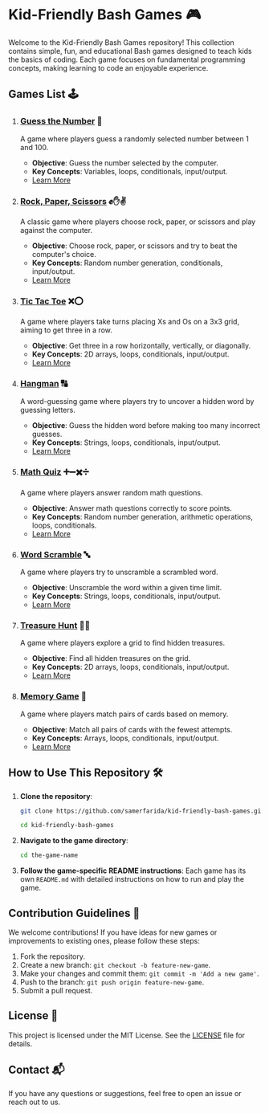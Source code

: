# Kid-Friendly Bash Games 🎮

Welcome to the Kid-Friendly Bash Games repository! This collection contains simple, fun, and educational Bash games designed to teach kids the basics of coding. Each game focuses on fundamental programming concepts, making learning to code an enjoyable experience.

## Games List 🕹️

1. ### [Guess the Number](guess_the_number/README.md) 🔢
   A game where players guess a randomly selected number between 1 and 100.
   - **Objective**: Guess the number selected by the computer.
   - **Key Concepts**: Variables, loops, conditionals, input/output.
   - [Learn More](guess_the_number/README.md)

2. ### [Rock, Paper, Scissors](rock_paper_scissors/README.md) ✊✋✌️
   A classic game where players choose rock, paper, or scissors and play against the computer.
   - **Objective**: Choose rock, paper, or scissors and try to beat the computer's choice.
   - **Key Concepts**: Random number generation, conditionals, input/output.
   - [Learn More](rock_paper_scissors/README.md)

3. ### [Tic Tac Toe](tic_tac_toe/README.md) ❌⭕
   A game where players take turns placing Xs and Os on a 3x3 grid, aiming to get three in a row.
   - **Objective**: Get three in a row horizontally, vertically, or diagonally.
   - **Key Concepts**: 2D arrays, loops, conditionals, input/output.
   - [Learn More](tic_tac_toe/README.md)

4. ### [Hangman](hangman/README.md) 🔠
   A word-guessing game where players try to uncover a hidden word by guessing letters.
   - **Objective**: Guess the hidden word before making too many incorrect guesses.
   - **Key Concepts**: Strings, loops, conditionals, input/output.
   - [Learn More](hangman/README.md)

5. ### [Math Quiz](math_quiz/README.md) ➕➖✖️➗
   A game where players answer random math questions.
   - **Objective**: Answer math questions correctly to score points.
   - **Key Concepts**: Random number generation, arithmetic operations, loops, conditionals.
   - [Learn More](math_quiz/README.md)

6. ### [Word Scramble](word_scramble/README.md) 🔤
   A game where players try to unscramble a scrambled word.
   - **Objective**: Unscramble the word within a given time limit.
   - **Key Concepts**: Strings, loops, conditionals, input/output.
   - [Learn More](word_scramble/README.md)

7. ### [Treasure Hunt](treasure_hunt/README.md) 🏴‍☠️
   A game where players explore a grid to find hidden treasures.
   - **Objective**: Find all hidden treasures on the grid.
   - **Key Concepts**: 2D arrays, loops, conditionals, input/output.
   - [Learn More](treasure_hunt/README.md)

8. ### [Memory Game](memory_game/README.md) 🧠
   A game where players match pairs of cards based on memory.
   - **Objective**: Match all pairs of cards with the fewest attempts.
   - **Key Concepts**: Arrays, loops, conditionals, input/output.
   - [Learn More](memory_game/README.md)

## How to Use This Repository 🛠️

1. **Clone the repository**:
   ```bash
   git clone https://github.com/samerfarida/kid-friendly-bash-games.git
   ```
   ```bash
   cd kid-friendly-bash-games
   ```

2. **Navigate to the game directory**:
   ```bash
   cd the-game-name
   ```
3. **Follow the game-specific README instructions**:
Each game has its own `README.md` with detailed instructions on how to run and play the game.

## Contribution Guidelines 🤝

We welcome contributions! If you have ideas for new games or improvements to existing ones, please follow these steps:

1. Fork the repository.
2. Create a new branch: `git checkout -b feature-new-game`.
3. Make your changes and commit them: `git commit -m 'Add a new game'`.
4. Push to the branch: `git push origin feature-new-game`.
5. Submit a pull request.

## License 📄
This project is licensed under the MIT License. See the [LICENSE](LICENSE) file for details.

## Contact 📬
If you have any questions or suggestions, feel free to open an issue or reach out to us.